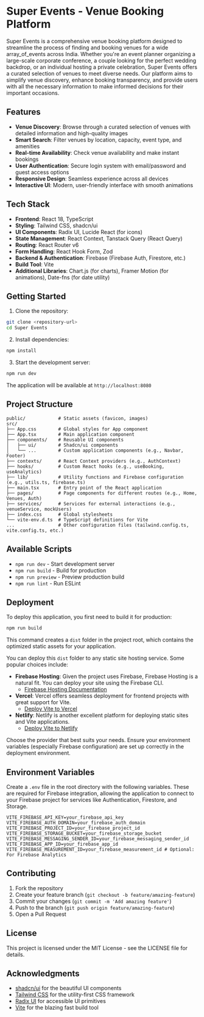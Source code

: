 # Super Events -  Venue Booking Platform

Super Events is a comprehensive venue booking platform designed to streamline the process of finding and booking venues for a wide array_of_events across India. Whether you're an event planner organizing a large-scale corporate conference, a couple looking for the perfect wedding backdrop, or an individual hosting a private celebration, Super Events offers a curated selection of venues to meet diverse needs. Our platform aims to simplify venue discovery, enhance booking transparency, and provide users with all the necessary information to make informed decisions for their important occasions.

## Features

- **Venue Discovery**: Browse through a curated selection of venues with detailed information and high-quality images
- **Smart Search**: Filter venues by location, capacity, event type, and amenities
- **Real-time Availability**: Check venue availability and make instant bookings
- **User Authentication**: Secure login system with email/password and guest access options
- **Responsive Design**: Seamless experience across all devices
- **Interactive UI**: Modern, user-friendly interface with smooth animations

## Tech Stack

- **Frontend**: React 18, TypeScript
- **Styling**: Tailwind CSS, shadcn/ui
- **UI Components**: Radix UI, Lucide React (for icons)
- **State Management**: React Context, Tanstack Query (React Query)
- **Routing**: React Router v6
- **Form Handling**: React Hook Form, Zod
- **Backend & Authentication**: Firebase (Firebase Auth, Firestore, etc.)
- **Build Tool**: Vite
- **Additional Libraries**: Chart.js (for charts), Framer Motion (for animations), Date-fns (for date utility)

## Getting Started

1. Clone the repository:
```bash
git clone <repository-url>
cd Super Events
```

2. Install dependencies:
```bash
npm install
```

3. Start the development server:
```bash
npm run dev
```

The application will be available at `http://localhost:8080`

## Project Structure

```
public/            # Static assets (favicon, images)
src/
├── App.css        # Global styles for App component
├── App.tsx        # Main application component
├── components/    # Reusable UI components
│   ├── ui/        # Shadcn/ui components
│   └── ...        # Custom application components (e.g., Navbar, Footer)
├── contexts/      # React Context providers (e.g., AuthContext)
├── hooks/         # Custom React hooks (e.g., useBooking, useAnalytics)
├── lib/           # Utility functions and Firebase configuration (e.g., utils.ts, firebase.ts)
├── main.tsx       # Entry point of the React application
├── pages/         # Page components for different routes (e.g., Home, Venues, Auth)
├── services/      # Services for external interactions (e.g., venueService, mockUsers)
├── index.css      # Global stylesheets
└── vite-env.d.ts  # TypeScript definitions for Vite
...                # Other configuration files (tailwind.config.ts, vite.config.ts, etc.)
```

## Available Scripts

- `npm run dev` - Start development server
- `npm run build` - Build for production
- `npm run preview` - Preview production build
- `npm run lint` - Run ESLint

## Deployment

To deploy this application, you first need to build it for production:

```bash
npm run build
```
This command creates a `dist` folder in the project root, which contains the optimized static assets for your application.

You can deploy this `dist` folder to any static site hosting service. Some popular choices include:

- **Firebase Hosting**: Given the project uses Firebase, Firebase Hosting is a natural fit. You can deploy your site using the Firebase CLI.
  - [Firebase Hosting Documentation](https://firebase.google.com/docs/hosting)
- **Vercel**: Vercel offers seamless deployment for frontend projects with great support for Vite.
  - [Deploy Vite to Vercel](https://vercel.com/guides/deploying-vite-with-vercel)
- **Netlify**: Netlify is another excellent platform for deploying static sites and Vite applications.
  - [Deploy Vite to Netlify](https://docs.netlify.com/integrations/frameworks/vite/)

Choose the provider that best suits your needs. Ensure your environment variables (especially Firebase configuration) are set up correctly in the deployment environment.

## Environment Variables

Create a `.env` file in the root directory with the following variables. These are required for Firebase integration, allowing the application to connect to your Firebase project for services like Authentication, Firestore, and Storage.

```env
VITE_FIREBASE_API_KEY=your_firebase_api_key
VITE_FIREBASE_AUTH_DOMAIN=your_firebase_auth_domain
VITE_FIREBASE_PROJECT_ID=your_firebase_project_id
VITE_FIREBASE_STORAGE_BUCKET=your_firebase_storage_bucket
VITE_FIREBASE_MESSAGING_SENDER_ID=your_firebase_messaging_sender_id
VITE_FIREBASE_APP_ID=your_firebase_app_id
VITE_FIREBASE_MEASUREMENT_ID=your_firebase_measurement_id # Optional: For Firebase Analytics
```

## Contributing

1. Fork the repository
2. Create your feature branch (`git checkout -b feature/amazing-feature`)
3. Commit your changes (`git commit -m 'Add amazing feature'`)
4. Push to the branch (`git push origin feature/amazing-feature`)
5. Open a Pull Request

## License

This project is licensed under the MIT License - see the LICENSE file for details.

## Acknowledgments

- [shadcn/ui](https://ui.shadcn.com/) for the beautiful UI components
- [Tailwind CSS](https://tailwindcss.com/) for the utility-first CSS framework
- [Radix UI](https://www.radix-ui.com/) for accessible UI primitives
- [Vite](https://vitejs.dev/) for the blazing fast build tool
